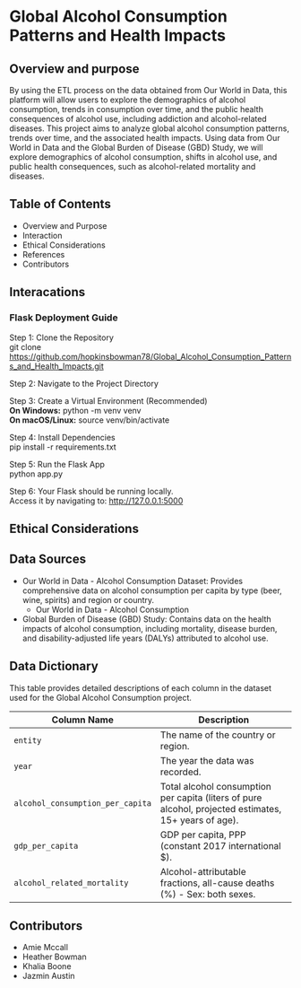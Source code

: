 # Global Alcohol Consumption Patterns and Health Impacts
## Overview and purpose
By using the ETL process on the data obtained from Our World in Data, this platform will allow users to explore the demographics of alcohol consumption, trends in consumption over time, and the public health consequences of alcohol use, including addiction and alcohol-related diseases.
This project aims to analyze global alcohol consumption patterns, trends over time, and the associated health impacts. Using data from Our World in Data and the Global Burden of Disease (GBD) Study, we will explore demographics of alcohol consumption, shifts in alcohol use, and public health consequences, such as alcohol-related mortality and diseases.
## Table of Contents
- Overview and Purpose
- Interaction
- Ethical Considerations
- References
- Contributors

## Interacations  
### Flask Deployment Guide
Step 1: Clone the Repository  
git clone https://github.com/hopkinsbowman78/Global_Alcohol_Consumption_Patterns_and_Health_Impacts.git

Step 2: Navigate to the Project Directory

Step 3: Create a Virtual Environment (Recommended)  
**On Windows:**  python -m venv venv  
**On macOS/Linux:**  source venv/bin/activate  

Step 4: Install Dependencies  
pip install -r requirements.txt

Step 5: Run the Flask App  
python app.py

Step 6: Your Flask should be running locally.  
Access it by navigating to: http://127.0.0.1:5000


## Ethical Considerations
## Data Sources
- Our World in Data - Alcohol Consumption Dataset:
Provides comprehensive data on alcohol consumption per capita by type (beer, wine, spirits) and region or country.
  - Our World in Data - Alcohol Consumption
- Global Burden of Disease (GBD) Study:
Contains data on the health impacts of alcohol consumption, including mortality, disease burden, and disability-adjusted life years (DALYs) attributed to alcohol use.

## Data Dictionary

This table provides detailed descriptions of each column in the dataset used for the Global Alcohol Consumption project.

| Column Name                     | Description                                                                                                             |
|---------------------------------|-------------------------------------------------------------------------------------------------------------------------|
| `entity`                        | The name of the country or region.                                                                                      |
| `year`                          | The year the data was recorded.                                                                                         |
| `alcohol_consumption_per_capita`| Total alcohol consumption per capita (liters of pure alcohol, projected estimates, 15+ years of age).                   |
| `gdp_per_capita`                | GDP per capita, PPP (constant 2017 international $).                                                                    |
| `alcohol_related_mortality`     | Alcohol-attributable fractions, all-cause deaths (%) - Sex: both sexes.                                                |



## Contributors
- Amie Mccall
- Heather Bowman
- Khalia Boone
- Jazmin Austin
